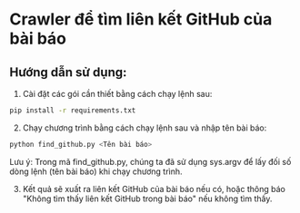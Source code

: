 # Crawler để tìm liên kết GitHub của bài báo

## Hướng dẫn sử dụng:

1. Cài đặt các gói cần thiết bằng cách chạy lệnh sau:
```bash
pip install -r requirements.txt
```

2. Chạy chương trình bằng cách chạy lệnh sau và nhập tên bài báo:
```bash
python find_github.py <Tên bài báo>
```
Lưu ý: Trong mã find_github.py, chúng ta đã sử dụng sys.argv để lấy đối số dòng lệnh (tên bài báo) khi chạy chương trình.

3. Kết quả sẽ xuất ra liên kết GitHub của bài báo nếu có, hoặc thông báo "Không tìm thấy liên kết GitHub trong bài báo" nếu không tìm thấy.
